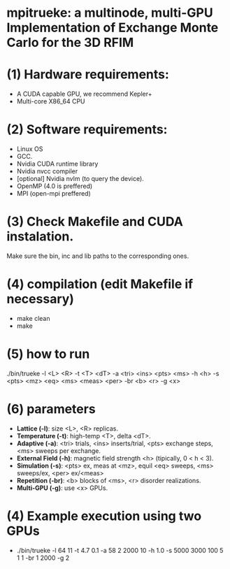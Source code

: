 # mpitrueke: a multinode, multi-GPU Implementation of Exchange Monte Carlo for the 3D RFIM

# (1) Hardware requirements:
- A CUDA capable GPU, we recommend Kepler+
- Multi-core X86_64 CPU




# (2) Software requirements:
- Linux OS
- GCC.
- Nvidia CUDA runtime library
- Nvidia nvcc compiler
- [optional] Nvidia nvlm (to query the device).
- OpenMP (4.0 is preffered)
- MPI (open-mpi preffered)






# (3) Check Makefile and CUDA instalation. 
Make sure the bin, inc and lib paths to the corresponding ones.







# (4) compilation (edit Makefile if necessary)
 - make clean
 - make






# (5) how to run
./bin/trueke -l \<L\> \<R\> -t \<T\> \<dT\> -a \<tri\> <ins\> \<pts\> \<ms\> -h \<h\> -s \<pts\> \<mz\> \<eq\> \<ms\> \<meas\> \<per\> -br \<b\> \<r\> -g \<x\>




# (6) parameters
- <b>Lattice (-l)</b>: size \<L\>, \<R\> replicas.
- <b>Temperature (-t)</b>: high-temp \<T\>, delta \<dT\>.
- <b>Adaptive (-a)</b>: \<tri\> trials, \<ins\> inserts/trial, \<pts\> exchange steps, \<ms\> sweeps per exchange.
- <b>External Field (-h)</b>: magnetic field strength \<h\> \(tipically, 0 \< h \< 3\).
- <b>Simulation (-s)</b>: \<pts\> ex, meas at \<mz\>, equil \<eq\> sweeps, \<ms\> sweeps/ex, \<per\> ex/\<meas\>
- <b>Repetition (-br)</b>: \<b\> blocks of \<ms\>, \<r\> disorder realizations.
- <b>Multi-GPU (-g)</b>: use \<x\> GPUs.






# (4) Example execution using two GPUs 
- ./bin/trueke -l 64 11 -t 4.7 0.1 -a 58 2 2000 10 -h 1.0 -s 5000 3000 100 5 1 1 -br 1 2000 -g 2
